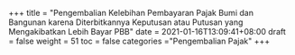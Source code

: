 +++
title = "Pengembalian Kelebihan Pembayaran Pajak Bumi dan Bangunan karena Diterbitkannya Keputusan atau Putusan yang Mengakibatkan Lebih Bayar PBB"
date = 2021-01-16T13:09:41+08:00
draft = false
weight = 51
toc = false
categories ="Pengembalian Pajak"
+++
